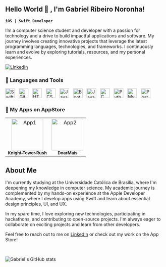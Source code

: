 ## Hello World 👋 , I'm Gabriel Ribeiro Noronha!

**`iOS | Swift Developer`**

I’m a computer science student and developer with a passion for technology and a drive to build impactful applications and software. My journey involves creating innovative projects that leverage the latest programming languages, technologies, and frameworks. I continuously learn and evolve by exploring tutorials, resources, and my personal experiences.
<!--
**bielr98/bielr98** is a ✨ _special_ ✨ repository because its `README.md` (this file) appears on your GitHub profile.
Here are some ideas to get you started:
-->
[![LinkedIn](https://custom-icon-badges.demolab.com/badge/-LinkedIn-blue?style=for-the-badge&logo=linkedin&logoSource=feather&logoColor=white)](https://www.linkedin.com/in/gabriel-ribeiro-noronha-97059b154/)

### 🧰 Languages and Tools
<img align="left" alt="Swift" width="30px" style="padding-right:10px;" src="https://cdn.jsdelivr.net/gh/devicons/devicon@latest/icons/swift/swift-original.svg" />
<img align="left" alt="Git" width="30px" style="padding-right:10px;" src="https://cdn.jsdelivr.net/gh/devicons/devicon/icons/git/git-original.svg" />
<img align="left" alt="HTML" width="30px" style="padding-right:10px;" src="https://cdn.jsdelivr.net/gh/devicons/devicon/icons/html5/html5-plain.svg" />
<img align="left" alt="CSS" width="30px" style="padding-right:10px;" src="https://cdn.jsdelivr.net/gh/devicons/devicon/icons/css3/css3-plain.svg" />
<img align="left" alt="JavaScript" width="30px" style="padding-right:10px;" src="https://cdn.jsdelivr.net/gh/devicons/devicon/icons/javascript/javascript-plain.svg" />
<img align="left" alt="BootsTrap" width="30px" style="padding-right:10px;" src="https://cdn.jsdelivr.net/gh/devicons/devicon@latest/icons/bootstrap/bootstrap-original.svg"/>
<img align="left" alt="Java" width="30px" style="padding-right:10px;" src="https://cdn.jsdelivr.net/gh/devicons/devicon/icons/java/java-original.svg"/>
<img align="left" alt="C" width="30px" style="padding-right:10px;" src="https://cdn.jsdelivr.net/gh/devicons/devicon/icons/c/c-original.svg"/>
<img align="left" alt="Python" width="30px" style="padding-right:10px;" src="https://cdn.jsdelivr.net/gh/devicons/devicon/icons/python/python-original.svg"/>
<img align="left" alt="MySQL" width="30px" style="padding-right:10px;" src="https://cdn.jsdelivr.net/gh/devicons/devicon/icons/mysql/mysql-original.svg"/>
<img align="left" alt="PostgreSQL" width="30px" style="padding-right:10px;" src="https://cdn.jsdelivr.net/gh/devicons/devicon/icons/postgresql/postgresql-original.svg"/>
<br>
<br>

### 📲 My Apps on AppStore

<table>
  <tr>
    <td align="center">
      <a href="https://apps.apple.com/br/app/knight-tower-rush/id6451394734">
        <img src="https://is1-ssl.mzstatic.com/image/thumb/Purple126/v4/60/7c/a8/607ca872-1b0e-02c0-0a46-a09152c8094b/AppIcon-1x_U007ephone-0-85-220.jpeg/246x0w.webp" width="100px;" alt="App1"/><br />
        <sub><b>Knight Tower Rush</b></sub>
      </a>
    </td>
    <td align="center">
      <a href="https://apps.apple.com/br/app/doarmais/id6470676984">
        <img src="https://is1-ssl.mzstatic.com/image/thumb/Purple116/v4/75/7d/52/757d5259-b6e5-9e23-ebe4-4abd26fb118c/AppIcon-0-0-1x_U007emarketing-0-7-0-sRGB-85-220.png/246x0w.webp" width="100px;" alt="App2"/><br />
        <sub><b>DoarMais</b></sub>
      </a>
    </td>
  </tr>
  <!-- Adicione mais aplicativos conforme necessário -->
</table>


## About Me

I'm currently studying at the Universidade Católica de Brasília, where I'm deepening my knowledge in computer science. My academic journey is complemented by my hands-on experience at the Apple Developer Academy, where I develop apps using Swift and learn about essential design principles, UI, and UX.

In my spare time, I love exploring new technologies, participating in hackathons, and contributing to open-source projects. I'm always eager to collaborate on exciting projects and learn from other developers.

Feel free to reach out to me on [LinkedIn](https://www.linkedin.com/in/gabriel-ribeiro-noronha-97059b154/) or check out my work on the App Store!
  
<br>

![Gabriel's GitHub stats](https://github-readme-stats.vercel.app/api?username=bielr98&show_icons=true&theme=radical)



<!--
- 👯 I’m looking to collaborate on ...
- 🤔 I’m looking for help with ...
- 💬 Ask me about ...
- 📫 How to reach me: ...
- 😄 Pronouns: ...
- ⚡ Fun fact: ...
-->

